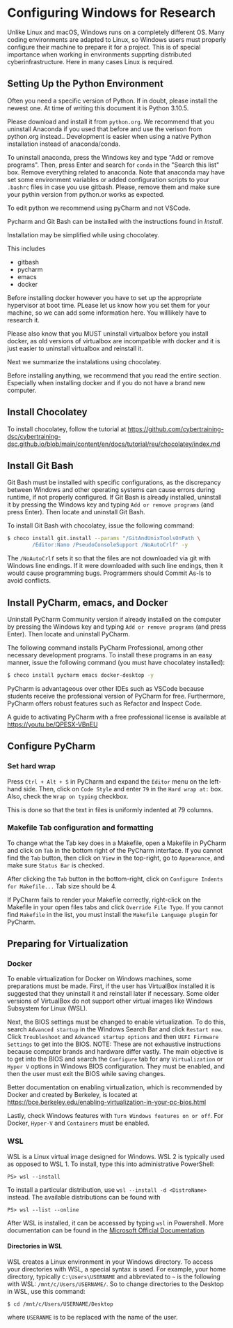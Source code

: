 # Configuring Windows for Research

Unlike Linux and macOS, Windows runs on a completely different
OS. Many coding environments are adapted to Linux, so Windows users
must properly configure their machine to prepare it for a project.
This is of special importance when working in environments supprting 
distributed cyberinfrastructure. Here in many cases Linux is required.

## Setting Up the Python Environment

Often you need a specific version of Python. If in doubt, please 
install the newest one. At time of writing this document it 
is Python 3.10.5.

Please download and install it from  `python.org`.
We recommend that you uninstall Anaconda if you used that before 
and use the verison from python.org instead..
Development is easier when using a native
Python installation instead of anaconda/conda.

To uninstall anaconda, press the Windows key
and type "Add or remove programs". Then, press
Enter and search for `conda` in the "Search this
list" box. Remove everything related to anaconda. 
Note that anaconda may have set some environment 
variables or added configuration scripts to your `.bashrc`
files in case you use gitbash. Please, remove them and make sure your 
pythin version from python.or works as expected.

To edit python we recommend using pyCharm and not VSCode.

Pycharm and Git Bash can be installed with the instructions found in
*Install.*

Installation may be simplified while using chocolatey.

This includes

* gitbash
* pycharm
* emacs
* docker

Before installing docker however you have to set up the 
appropriate hypervisor at boot time. PLease let us know how 
you set them for your machine, so we can add some information here. 
You willlikely have to research it.

Please also know that you MUST uninstall virtualbox before you 
install docker, as old versions of virtualbox are incompatible 
with docker and it is just easier to uninstall virtualbox and reinstall it.

Next we summarize the instalations using chocolatey.

Before installing anything, we recommend that you read the entire section. 
Especially when installing docker and if you do not have a brand new computer.

## Install Chocolatey

To install chocolatey, follow the tutorial
at <https://github.com/cybertraining-dsc/cybertraining-dsc.github.io/blob/main/content/en/docs/tutorial/reu/chocolatey/index.md>

## Install Git Bash

Git Bash must be installed with specific
configurations, as the discrepancy between
Windows and other operating systems can
cause errors during runtime, if not
properly configured. If Git Bash is already
installed, uninstall it by pressing the Windows
key and typing `Add or remove programs` (and
press Enter). Then locate and uninstall Git Bash.

To install Git Bash with chocolatey, issue
the following command:

```bash
$ choco install git.install --params "/GitAndUnixToolsOnPath \
        /Editor:Nano /PseudoConsoleSupport /NoAutoCrlf" -y
```

The `/NoAutoCrlf` sets it so that the files are
not downloaded via git with Windows line endings.
If it were downloaded with such line endings, then
it would cause programming bugs. Programmers should
Commit As-Is to avoid conflicts.

## Install PyCharm, emacs, and Docker

Uninstall PyCharm Community version if already
installed on the computer by pressing the Windows
key and typing `Add or remove programs` (and
press Enter). Then locate and uninstall PyCharm.

The following command installs PyCharm Professional,
among other necessary development programs.
To install these programs in an easy manner,
issue the following command (you must have 
chocolatey installed):

```bash
$ choco install pycharm emacs docker-desktop -y
```

PyCharm is advantageous over other IDEs such
as VSCode because students receive the professional
version of PyCharm for free. Furthermore, PyCharm
offers robust features such as Refactor and Inspect
Code.

A guide to activating PyCharm with a free professional
license is available at <https://youtu.be/QPESX-VBnEU>

## Configure PyCharm

### Set hard wrap

Press `Ctrl + Alt + S` in PyCharm and expand the
`Editor` menu on the left-hand side. Then, click
on `Code Style` and enter `79` in the `Hard wrap at:`
box. Also, check the `Wrap on typing` checkbox.

This is done so that the text in files is uniformly
indented at 79 columns.

### Makefile Tab configuration and formatting

To change what the Tab key does in a Makefile,
open a Makefile in PyCharm and click on `Tab`
in the bottom right of the PyCharm interface.
If you cannot find the `Tab` button, then click
on `View` in the top-right, go to `Appearance`,
and make sure `Status Bar` is checked.

After clicking the `Tab` button in the
bottom-right, click on `Configure Indents for
Makefile...` Tab size should be 4.

If PyCharm fails to render your Makefile correctly,
right-click on the Makefile in your open files tabs
and click `Override File Type`. If you cannot find
`Makefile` in the list, you must install the `Makefile
Language plugin` for PyCharm.

## Preparing for Virtualization

### Docker

To enable virtualization for Docker on Windows machines, some
preparations must be made.  First, if the user has VirtualBox
installed it is suggested that they uninstall it and reinstall later
if necessary. Some older versions of VirtualBox do not support other
virtual images like Windows Subsystem for Linux (WSL).

Next, the BIOS settings must be changed to enable virtualization. To
do this, search `Advanced startup` in the Windows Search Bar and
click `Restart now`. Click `Troubleshoot` and `Advanced startup options`
and then `UEFI Firmware Settings` to get into the BIOS. NOTE: These are 
not exhaustive instructions because computer brands and hardware differ 
vastly. The main objective is to get into the BIOS and search the `Configure` tab 
for any `Virtualization` or `Hyper V` options in Windows BIOS configuration. 
They must be enabled, and then the user must exit the BIOS while saving changes.

Better documentation on enabling virtualization, which is recommended by Docker
and created by Berkeley, is located at <https://bce.berkeley.edu/enabling-virtualization-in-your-pc-bios.html>

Lastly, check Windows features with `Turn Windows features on or off`.
For Docker, `Hyper-V` and `Containers` must be enabled.

### WSL

WSL is a Linux virtual image designed for Windows. WSL 2 is typically
used as opposed to WSL 1. To install, type this into administrative PowerShell:

```shell
PS> wsl --install
```

To install a particular distribution, use `wsl --install -d
<DistroName>` instead. The available distributions can be found with

```
PS> wsl --list --online
```

After WSL is installed, it can be accessed by typing `wsl` in
Powershell. More documentation can be found in the [Microsoft 
Official Documentation](https://docs.microsoft.com/en-us/windows/wsl/install).

#### Directories in WSL

WSL creates a Linux environment in your Windows directory. To access
your directories with WSL, a special syntax is used. For example, your
home directory, typically `C:\Users\USERNAME` and abbreviated to `~`
is the following with WSL: `/mnt/c/Users/USERNAME/`. So to change
directories to the Desktop in WSL, use this command:

```wsl
$ cd /mnt/c/Users/USERNAME/Desktop
```

where `USERANME` is to be  replaced with the name of the user.

